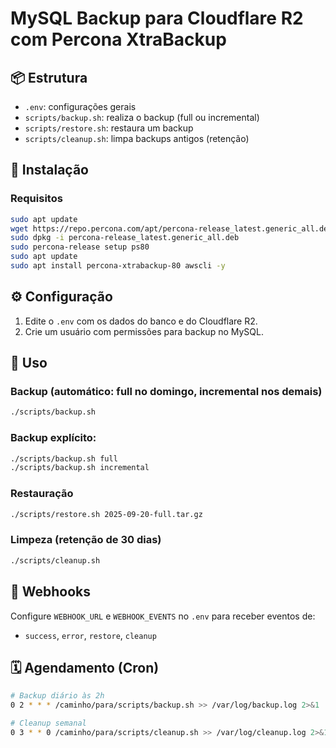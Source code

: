 # MySQL Backup para Cloudflare R2 com Percona XtraBackup

## 📦 Estrutura
- `.env`: configurações gerais
- `scripts/backup.sh`: realiza o backup (full ou incremental)
- `scripts/restore.sh`: restaura um backup
- `scripts/cleanup.sh`: limpa backups antigos (retenção)

## 🔧 Instalação
### Requisitos
```bash
sudo apt update
wget https://repo.percona.com/apt/percona-release_latest.generic_all.deb
sudo dpkg -i percona-release_latest.generic_all.deb
sudo percona-release setup ps80
sudo apt update
sudo apt install percona-xtrabackup-80 awscli -y
```

## ⚙️ Configuração
1. Edite o `.env` com os dados do banco e do Cloudflare R2.
2. Crie um usuário com permissões para backup no MySQL.

## 🚀 Uso
### Backup (automático: full no domingo, incremental nos demais)
```bash
./scripts/backup.sh
```

### Backup explícito:
```bash
./scripts/backup.sh full
./scripts/backup.sh incremental
```

### Restauração
```bash
./scripts/restore.sh 2025-09-20-full.tar.gz
```

### Limpeza (retenção de 30 dias)
```bash
./scripts/cleanup.sh
```

## 🔔 Webhooks
Configure `WEBHOOK_URL` e `WEBHOOK_EVENTS` no `.env` para receber eventos de:
- `success`, `error`, `restore`, `cleanup`

## 🗓️ Agendamento (Cron)
```bash
# Backup diário às 2h
0 2 * * * /caminho/para/scripts/backup.sh >> /var/log/backup.log 2>&1

# Cleanup semanal
0 3 * * 0 /caminho/para/scripts/cleanup.sh >> /var/log/cleanup.log 2>&1
```